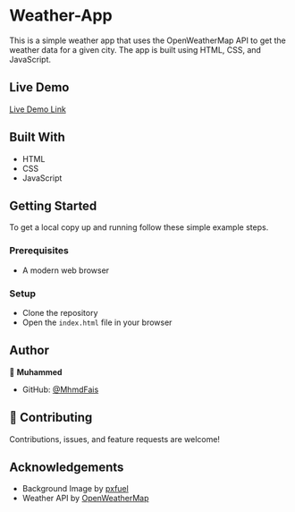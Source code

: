 # Weather-App

This is a simple weather app that uses the OpenWeatherMap API to get the weather data for a given city. The app is built using HTML, CSS, and JavaScript.

## Live Demo

[Live Demo Link](https://mhmdfais.github.io/Weather-App/)

## Built With

- HTML
- CSS
- JavaScript

## Getting Started

To get a local copy up and running follow these simple example steps.

### Prerequisites

- A modern web browser

### Setup

- Clone the repository
- Open the `index.html` file in your browser

## Author

👤 **Muhammed**

- GitHub: [@MhmdFais](https://github.com/MhmdFais)

## 🤝 Contributing

Contributions, issues, and feature requests are welcome!

## Acknowledgements

- Background Image by [pxfuel](https://www.pxfuel.com/en/desktop-wallpaper-eoegf)
- Weather API by [OpenWeatherMap](https://openweathermap.org/)

